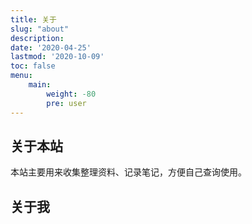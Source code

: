 ```yaml
---
title: 关于
slug: "about"
description: 
date: '2020-04-25'
lastmod: '2020-10-09'
toc: false
menu:
    main: 
        weight: -80
        pre: user
---
```


## 关于本站

本站主要用来收集整理资料、记录笔记，方便自己查询使用。

## 关于我
